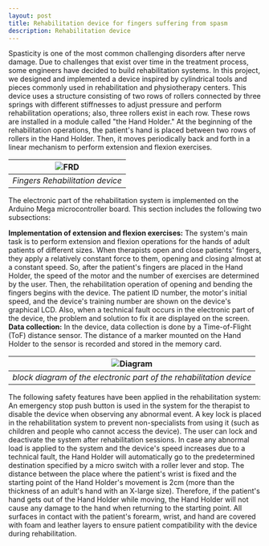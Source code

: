 ```yaml
---
layout: post
title: Rehabilitation device for fingers suffering from spasm
description: Rehabilitation device
---
```


Spasticity is one of the most common challenging disorders after nerve damage. Due to challenges that exist over time in the treatment process, some engineers have decided to build rehabilitation systems. In this project, we designed and implemented a device inspired by cylindrical tools and pieces commonly used in rehabilitation and physiotherapy centers. This device uses a structure consisting of two rows of rollers connected by three springs with different stiffnesses to adjust pressure and perform rehabilitation operations; also, three rollers exist in each row. These rows are installed in a module called "the Hand Holder." At the beginning of the rehabilitation operations, the patient's hand is placed between two rows of rollers in the Hand Holder. Then, it moves periodically back and forth in a linear mechanism to perform extension and flexion exercises.
 
|![FRD](https://alireza-kargar.github.io/assets/FRD/frd_1.png)|
|:-:|
|*Fingers Rehabilitation device*|

The electronic part of the rehabilitation system is implemented on the Arduino Mega microcontroller board. This section includes the following two subsections:

**Implementation of extension and flexion exercises:** The system's main task is to perform extension and flexion operations for the hands of adult patients of different sizes. When therapists open and close patients' fingers, they apply a relatively constant force to them, opening and closing almost at a constant speed. So, after the patient's fingers are placed in the Hand Holder, the speed of the motor and the number of exercises are determined by the user. Then, the rehabilitation operation of opening and bending the fingers begins with the device. The patient ID number, the motor's initial speed, and the device's training number are shown on the device's graphical LCD. Also, when a technical fault occurs in the electronic part of the device, the problem and solution to fix it are displayed on the screen.
**Data collection:** In the device, data collection is done by a Time-of-Flight (ToF) distance sensor. The distance of a marker mounted on the Hand Holder to the sensor is recorded and stored in the memory card. 

|![Diagram](https://alireza-kargar.github.io/assets/FRD/diagram.png)|
|:-:|
|*block diagram of the electronic part of the rehabilitation device*|

The following safety features have been applied in the rehabilitation system:
An emergency stop push button is used in the system for the therapist to disable the device when observing any abnormal event. A key lock is placed in the rehabilitation system to prevent non-specialists from using it (such as children and people who cannot access the device). The user can lock and deactivate the system after rehabilitation sessions. In case any abnormal load is applied to the system and the device's speed increases due to a technical fault, the Hand Holder will automatically go to the predetermined destination specified by a micro switch with a roller lever and stop. The distance between the place where the patient's wrist is fixed and the starting point of the Hand Holder's movement is 2cm (more than the thickness of an adult's hand with an X-large size). Therefore, if the patient's hand gets out of the Hand Holder while moving, the Hand Holder will not cause any damage to the hand when returning to the starting point. All surfaces in contact with the patient's forearm, wrist, and hand are covered with foam and leather layers to ensure patient compatibility with the device during rehabilitation.
